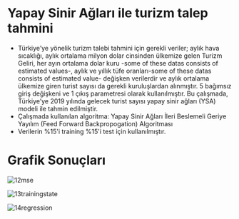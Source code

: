 # Yapay Sinir Ağları ile turizm talep tahmini
- Türkiye’ye yönelik turizm talebi tahmini için gerekli veriler; aylık hava sıcaklığı, aylık ortalama milyon dolar cinsinden ülkemize gelen Turizm Geliri, her ayın ortalama dolar kuru -some of these datas consists of estimated values-, aylık ve yıllık tüfe oranları-some of these datas consists of estimated value- değişken verilerdir ve aylık ortalama ülkemize giren turist sayısı da gerekli kuruluşlardan alınmıştır. 5 bağımsız giriş değişkeni ve 1 çıkış parametresi olarak kullanılmıştır. Bu çalışmada, Türkiye’ye 2019 yılında gelecek turist sayısı yapay sinir ağları (YSA) modeli ile tahmin edilmiştir.
- Çalışmada kullanılan algoritma: 
Yapay Sinir Ağları İleri Beslemeli Geriye Yayılım (Feed Forward Backpropogation) Algoritması
- Verilerin %15'i training
%15'i test için kullanılmıştır.

# Grafik Sonuçları
![12mse](https://user-images.githubusercontent.com/33956266/61666514-59c14180-ace0-11e9-9b47-abb68365c0c6.PNG)

![13trainingstate](https://user-images.githubusercontent.com/33956266/61667066-abb69700-ace1-11e9-9d37-3f32ff49ffa0.PNG)

![14regression](https://user-images.githubusercontent.com/33956266/61667107-c852cf00-ace1-11e9-8baf-15e001468a19.PNG)
